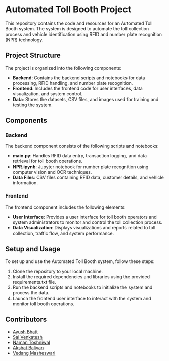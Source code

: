 # Automated Toll Booth Project

This repository contains the code and resources for an Automated Toll Booth system. The system is designed to automate the toll collection process and vehicle identification using RFID and number plate recognition (NPR) technology.

## Project Structure

The project is organized into the following components:

- **Backend**: Contains the backend scripts and notebooks for data processing, RFID handling, and number plate recognition.
- **Frontend**: Includes the frontend code for user interfaces, data visualization, and system control.
- **Data**: Stores the datasets, CSV files, and images used for training and testing the system.

## Components

### Backend

The backend component consists of the following scripts and notebooks:

- **main.py**: Handles RFID data entry, transaction logging, and data retrieval for toll booth operations.
- **NPR.ipynb**: Jupyter notebook for number plate recognition using computer vision and OCR techniques.
- **Data Files**: CSV files containing RFID data, customer details, and vehicle information.

### Frontend

The frontend component includes the following elements:

- **User Interface**: Provides a user interface for toll booth operators and system administrators to monitor and control the toll collection process.
- **Data Visualization**: Displays visualizations and reports related to toll collection, traffic flow, and system performance.

## Setup and Usage

To set up and use the Automated Toll Booth system, follow these steps:

1. Clone the repository to your local machine.
2. Install the required dependencies and libraries using the provided requirements.txt file.
3. Run the backend scripts and notebooks to initialize the system and process the data.
4. Launch the frontend user interface to interact with the system and monitor toll booth operations.

## Contributors

- [Ayush Bhatt](https://github.com/AyushB21)
- [Sai Venkatesh](https://github.com/SaiVenkatesh007)
- [Naman Toshniwal](https://github.com/naman-toshniwal)
- [Akshat Baliyan](https://github.com/akshatd15)
- [Vedang Masheswari](https://github.com/vedang1)

